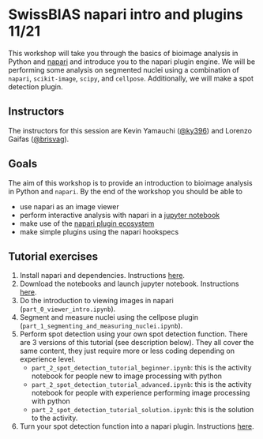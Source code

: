 # SwissBIAS napari intro and plugins 11/21

This workshop will take you through the basics of bioimage analysis in Python and [napari](https://www.napari.org) and introduce you to the napari plugin engine. We will be performing some analysis on segmented nuclei using a combination of `napari`, `scikit-image`, `scipy`, and `cellpose`. Additionally, we will make a spot detection plugin.

## Instructors
The instructors for this session are Kevin Yamauchi ([@ky396](https://twitter.com/ky396)) and Lorenzo Gaifas ([@brisvag](https://twitter.com/brisvag)).

## Goals
The aim of this workshop is to provide an introduction to bioimage analysis in Python and `napari`. By the end of the workshop you should be able to
- use napari as an image viewer
- perform interactive analysis with napari in a [jupyter notebook](https://jupyter.org/)
- make use of the [napari plugin ecosystem](https://www.napari-hub.org/)
- make simple plugins using the napari hookspecs

## Tutorial exercises

1. Install napari and dependencies. Instructions [here](./installation.md).
2. Download the notebooks and launch jupyter notebook. Instructions [here](./notebook_setup.md).
3. Do the introduction to viewing images in napari (`part_0_viewer_intro.ipynb`).
4. Segment and measure nuclei using the cellpose plugin (`part_1_segmenting_and_measuring_nuclei.ipynb`).
5. Perform spot detection using your own spot detection function. There are 3 versions of this tutorial (see description below). They all cover the same content, they just require more or less coding depending on experience level.
    - `part_2_spot_detection_tutorial_beginner.ipynb`: this is the activity notebook for people new to image processing with python
    - `part_2_spot_detection_tutorial_advanced.ipynb`: this is the activity notebook for people with experience performing image processing with python
    - `part_2_spot_detection_tutorial_solution.ipynb`: this is the solution to the activity.
6. Turn your spot detection function into a napari plugin. Instructions [here](./make_a_simple_plugin.md).
